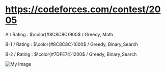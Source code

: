 # https://codeforces.com/contest/2005

A / Rating : $\color{#8C8C8C}900$ / Greedy, Math

B-1 / Rating : $\color{#8C8C8C}1000$ / Greedy, Binary_Search

B-2 / Rating : $\color{#7DFE74}1200$ / Greedy, Binary_Search

![My Image](https://github.com/kss418/Codeforces/blob/main/Images/972.png)

